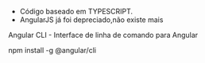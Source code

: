 * Código baseado em TYPESCRIPT.
* AngularJS já foi depreciado,não existe mais

Angular CLI - Interface de linha de comando para Angular

npm install -g @angular/cli